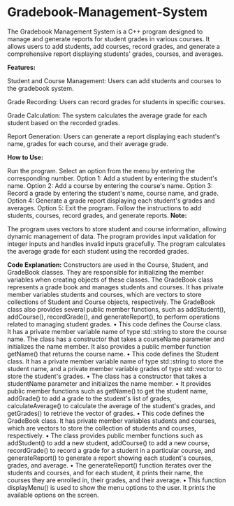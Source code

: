 # Gradebook-Management-System
The Gradebook Management System is a C++ program designed to manage and generate reports for student grades in various courses. It allows users to add students, add courses, record grades, and generate a comprehensive report displaying students' grades, courses, and averages.


**Features:**

Student and Course Management: Users can add students and courses to the gradebook system.

Grade Recording: Users can record grades for students in specific courses.

Grade Calculation: The system calculates the average grade for each student based on the recorded grades.

Report Generation: Users can generate a report displaying each student's name, grades for each course, and their average grade.

**How to Use:**

Run the program.
Select an option from the menu by entering the corresponding number.
Option 1: Add a student by entering the student's name.
Option 2: Add a course by entering the course's name.
Option 3: Record a grade by entering the student's name, course name, and grade.
Option 4: Generate a grade report displaying each student's grades and averages.
Option 5: Exit the program.
Follow the instructions to add students, courses, record grades, and generate reports.
**Note:**

The program uses vectors to store student and course information, allowing dynamic management of data.
The program provides input validation for integer inputs and handles invalid inputs gracefully.
The program calculates the average grade for each student using the recorded grades.

**Code Explanation:**
Constructors are used in the Course, Student, and GradeBook classes. They are responsible for initializing the member variables when creating objects of these classes. 
The GradeBook class represents a grade book and manages students and courses. It has private member variables students and courses, which are vectors to store collections of Student and Course objects, respectively. The GradeBook class also provides several public member functions, such as addStudent(), addCourse(), recordGrade(), and generateReport(), to perform operations related to managing student grades. 
•	This code defines the Course class. It has a private member variable name of type std::string to store the course name. The class has a constructor that takes a courseName parameter and initializes the name member. It also provides a public member function getName() that returns the course name. 
•	This code defines the Student class. It has a private member variable name of type std::string to store the student name, and a private member variable grades of type std::vector<int> to store the student's grades. 
•	The class has a constructor that takes a studentName parameter and initializes the name member. 
•	It provides public member functions such as getName() to get the student name, addGrade() to add a grade to the student's list of grades, calculateAverage() to calculate the average of the student's grades, and getGrades() to retrieve the vector of grades. 
•	This code defines the GradeBook class. It has private member variables students and courses, which are vectors to store the collection of students and courses, respectively. 
•	The class provides public member functions such as addStudent() to add a new student, addCourse() to add a new course, recordGrade() to record a grade for a student in a particular course, and generateReport() to generate a report showing each student's courses, grades, and average. 
•	The generateReport() function iterates over the students and courses, and for each student, it prints their name, the courses they are enrolled in, their grades, and their average. 
•	This function displayMenu() is used to show the menu options to the user. It prints the available options on the screen.

